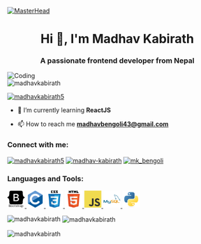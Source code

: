 [![MasterHead](https://media.licdn.com/dms/image/D5616AQEodGAwJV-dDA/profile-displaybackgroundimage-shrink_350_1400/0/1667027430700?e=1684972800&v=beta&t=FeZ2NUDqouWwebRDkNwulSKPAVrQC5yuuQMke_tpEfs)](https://madhavkabirath.github.io/portfolilo/)
<h1 align="center">Hi 👋, I'm Madhav Kabirath</h1>
<h3 align="center">A passionate frontend developer from Nepal</h3>
<img align="right" alt="Coding" width="600" src="https://www.lambdatest.com/resources/images/news24.gif">

<p align="left"> <img src="https://komarev.com/ghpvc/?username=madhavkabirath&label=Profile%20views&color=0e75b6&style=flat" alt="madhavkabirath" /> </p>

<p align="left"> <a href="https://twitter.com/madhavkabirath5" target="blank"><img src="https://img.shields.io/twitter/follow/madhavkabirath5?logo=twitter&style=for-the-badge" alt="madhavkabirath5" /></a> </p>

- 🌱 I’m currently learning **ReactJS**

- 📫 How to reach me **madhavbengoli43@gmail.com**

<h3 align="left">Connect with me:</h3>
<p align="left">
<a href="https://twitter.com/madhavkabirath5" target="blank"><img align="center" src="https://raw.githubusercontent.com/rahuldkjain/github-profile-readme-generator/master/src/images/icons/Social/twitter.svg" alt="madhavkabirath5" height="30" width="40" /></a>
<a href="https://linkedin.com/in/madhav-kabirath-873726205" target="blank"><img align="center" src="https://raw.githubusercontent.com/rahuldkjain/github-profile-readme-generator/master/src/images/icons/Social/linked-in-alt.svg" alt="madhav-kabirath" height="30" width="40" /></a>
<a href="https://instagram.com/mk_bengoli" target="blank"><img align="center" src="https://raw.githubusercontent.com/rahuldkjain/github-profile-readme-generator/master/src/images/icons/Social/instagram.svg" alt="mk_bengoli" height="30" width="40" /></a>
</p>

<h3 align="left">Languages and Tools:</h3>
<p align="left"> <a href="https://getbootstrap.com" target="_blank" rel="noreferrer"> <img src="https://raw.githubusercontent.com/devicons/devicon/master/icons/bootstrap/bootstrap-plain-wordmark.svg" alt="bootstrap" width="40" height="40"/> </a> <a href="https://www.cprogramming.com/" target="_blank" rel="noreferrer"> <img src="https://raw.githubusercontent.com/devicons/devicon/master/icons/c/c-original.svg" alt="c" width="40" height="40"/> </a> <a href="https://www.w3schools.com/css/" target="_blank" rel="noreferrer"> <img src="https://raw.githubusercontent.com/devicons/devicon/master/icons/css3/css3-original-wordmark.svg" alt="css3" width="40" height="40"/> </a> <a href="https://www.w3.org/html/" target="_blank" rel="noreferrer"> <img src="https://raw.githubusercontent.com/devicons/devicon/master/icons/html5/html5-original-wordmark.svg" alt="html5" width="40" height="40"/> </a> <a href="https://developer.mozilla.org/en-US/docs/Web/JavaScript" target="_blank" rel="noreferrer"> <img src="https://raw.githubusercontent.com/devicons/devicon/master/icons/javascript/javascript-original.svg" alt="javascript" width="40" height="40"/> </a> <a href="https://www.mysql.com/" target="_blank" rel="noreferrer"> <img src="https://raw.githubusercontent.com/devicons/devicon/master/icons/mysql/mysql-original-wordmark.svg" alt="mysql" width="40" height="40"/> </a> <a href="https://www.python.org" target="_blank" rel="noreferrer"> <img src="https://raw.githubusercontent.com/devicons/devicon/master/icons/python/python-original.svg" alt="python" width="40" height="40"/> </a> </p>

<p><img align="left" src="https://github-readme-stats.vercel.app/api/top-langs?username=madhavkabirath&show_icons=true&locale=en&layout=compact" alt="madhavkabirath" /></p>

<p>&nbsp;<img align="center" src="https://github-readme-stats.vercel.app/api?username=madhavkabirath&show_icons=true&locale=en" alt="madhavkabirath" /></p>

<p><img align="center" src="https://github-readme-streak-stats.herokuapp.com/?user=madhavkabirath&" alt="madhavkabirath" /></p>
